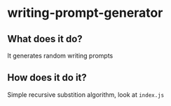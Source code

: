 # writing-prompt-generator

## What does it do?

It generates random writing prompts

## How does it do it?

Simple recursive substition algorithm, look at `index.js`
